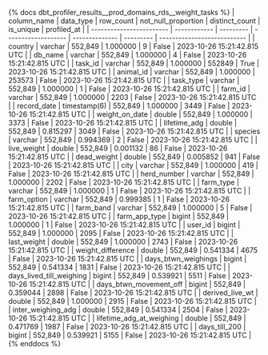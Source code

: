 {% docs dbt_profiler_results__prod_domains_rds__weight_tasks  %}
| column_name              | data_type    | row_count | not_null_proportion | distinct_count | is_unique | profiled_at                 |
| ------------------------ | ------------ | --------- | ------------------- | -------------- | --------- | --------------------------- |
| country                  | varchar      |   552,849 |            1.000000 |              9 |     False | 2023-10-26 15:21:42.815 UTC |
| db_name                  | varchar      |   552,849 |            1.000000 |              4 |     False | 2023-10-26 15:21:42.815 UTC |
| task_id                  | varchar      |   552,849 |            1.000000 |         552849 |      True | 2023-10-26 15:21:42.815 UTC |
| animal_id                | varchar      |   552,849 |            1.000000 |         253573 |     False | 2023-10-26 15:21:42.815 UTC |
| task_type                | varchar      |   552,849 |            1.000000 |              1 |     False | 2023-10-26 15:21:42.815 UTC |
| farm_id                  | varchar      |   552,849 |            1.000000 |           2203 |     False | 2023-10-26 15:21:42.815 UTC |
| record_date              | timestamp(6) |   552,849 |            1.000000 |           3449 |     False | 2023-10-26 15:21:42.815 UTC |
| weight_on_date           | double       |   552,849 |            1.000000 |           3373 |     False | 2023-10-26 15:21:42.815 UTC |
| lifetime_adg             | double       |   552,849 |            0.815297 |           3049 |     False | 2023-10-26 15:21:42.815 UTC |
| species                  | varchar      |   552,849 |            0.994369 |              2 |     False | 2023-10-26 15:21:42.815 UTC |
| live_weight              | double       |   552,849 |            0.001132 |             86 |     False | 2023-10-26 15:21:42.815 UTC |
| dead_weight              | double       |   552,849 |            0.005852 |            941 |     False | 2023-10-26 15:21:42.815 UTC |
| city                     | varchar      |   552,849 |            1.000000 |            419 |     False | 2023-10-26 15:21:42.815 UTC |
| herd_number              | varchar      |   552,849 |            1.000000 |           2202 |     False | 2023-10-26 15:21:42.815 UTC |
| farm_type                | varchar      |   552,849 |            1.000000 |              1 |     False | 2023-10-26 15:21:42.815 UTC |
| farm_option              | varchar      |   552,849 |            0.999385 |              1 |     False | 2023-10-26 15:21:42.815 UTC |
| farm_band                | varchar      |   552,849 |            1.000000 |              5 |     False | 2023-10-26 15:21:42.815 UTC |
| farm_app_type            | bigint       |   552,849 |            1.000000 |              1 |     False | 2023-10-26 15:21:42.815 UTC |
| user_id                  | bigint       |   552,849 |            1.000000 |           2095 |     False | 2023-10-26 15:21:42.815 UTC |
| last_weight              | double       |   552,849 |            1.000000 |           2743 |     False | 2023-10-26 15:21:42.815 UTC |
| weight_difference        | double       |   552,849 |            0.541334 |           4675 |     False | 2023-10-26 15:21:42.815 UTC |
| days_btwn_weighings      | bigint       |   552,849 |            0.541334 |           1831 |     False | 2023-10-26 15:21:42.815 UTC |
| days_lived_till_weighing | bigint       |   552,849 |            0.539921 |           5511 |     False | 2023-10-26 15:21:42.815 UTC |
| days_btwn_movement_off   | bigint       |   552,849 |            0.359044 |           2898 |     False | 2023-10-26 15:21:42.815 UTC |
| derived_live_wt          | double       |   552,849 |            1.000000 |           2915 |     False | 2023-10-26 15:21:42.815 UTC |
| inter_weighing_adg       | double       |   552,849 |            0.541334 |           2504 |     False | 2023-10-26 15:21:42.815 UTC |
| lifetime_adg_at_weighing | double       |   552,849 |            0.471769 |           1987 |     False | 2023-10-26 15:21:42.815 UTC |
| days_till_200            | bigint       |   552,849 |            0.539921 |           5155 |     False | 2023-10-26 15:21:42.815 UTC |
{% enddocs %}
